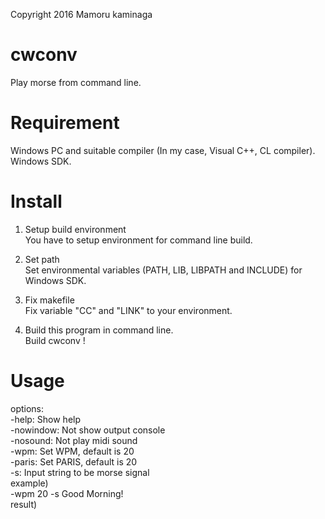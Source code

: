 ﻿Copyright 2016 Mamoru kaminaga<br>

cwconv
====
  Play morse from command line.<br>

Requirement
====
  Windows PC and suitable compiler (In my case, Visual C++, CL compiler).<br>
  Windows SDK.<br>

Install
====
  1. Setup build environment<br>
  You have to setup environment for command line build.<br>

  2. Set path<br>
  Set environmental variables (PATH, LIB, LIBPATH and INCLUDE) for Windows SDK.<br>

  3. Fix makefile<br>
  Fix variable "CC" and "LINK" to your environment.<br>

  4. Build this program in command line.<br>
  Build cwconv !

Usage
====
  options:<br>
  -help:     Show help<br>
  -nowindow: Not show output console<br>
  -nosound:  Not play midi sound<br>
  -wpm:      Set WPM, default is 20<br>
  -paris:    Set PARIS, default is 20<br>
  -s:        Input string to be morse signal<br>
  example)<br>
  -wpm 20 -s Good Morning!<br>
  result)<br>
